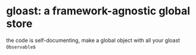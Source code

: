 # gloast: a framework-agnostic global store

the code is self-documenting, make a global object with all your gloast `Observable`s 